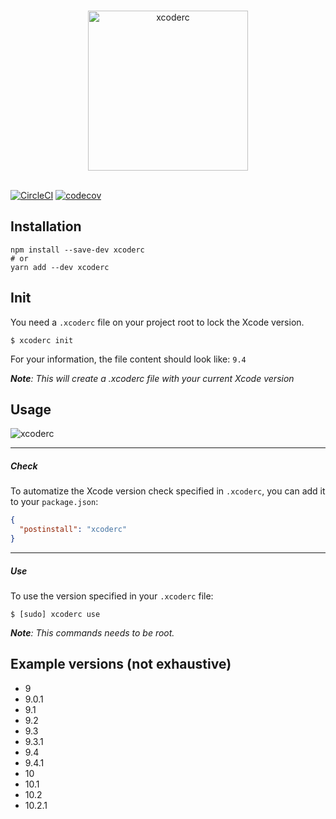 <p align="center">
  <br>
  <img height="256" src="https://github.com/VincentCATILLON/xcoderc/raw/master/.github/logo.png" alt="xcoderc">
  <br>
  <br>
</p>

[![CircleCI](https://circleci.com/gh/VincentCATILLON/xcoderc.svg?style=svg)](https://circleci.com/gh/VincentCATILLON/xcoderc)
[![codecov](https://codecov.io/gh/VincentCATILLON/xcoderc/branch/master/graph/badge.svg?token=aiXSI86rRD)](https://codecov.io/gh/VincentCATILLON/xcoderc)

## Installation

```console
npm install --save-dev xcoderc
# or
yarn add --dev xcoderc
```

## Init

You need a `.xcoderc` file on your project root to lock the Xcode version.

```console
$ xcoderc init
```

For your information, the file content should look like: `9.4`

_**Note**: This will create a .xcoderc file with your current Xcode version_

## Usage

<img src="https://github.com/VincentCATILLON/xcoderc/raw/master/.github/terminal.png" alt="xcoderc">

---

##### Check

To automatize the Xcode version check specified in `.xcoderc`, you can add it to your `package.json`:

```json
{
  "postinstall": "xcoderc"
}
```

---

##### Use

To use the version specified in your `.xcoderc` file:

```console
$ [sudo] xcoderc use
```

_**Note**: This commands needs to be root._

## Example versions (not exhaustive)

- 9
- 9.0.1
- 9.1
- 9.2
- 9.3
- 9.3.1
- 9.4
- 9.4.1
- 10
- 10.1
- 10.2
- 10.2.1
